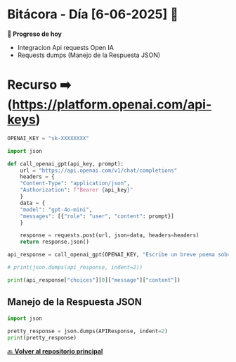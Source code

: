 ﻿# Bitácora - Día [6-06-2025] 🚀


**📌 Progreso de hoy**

- Integracion Api requests Open IA
- Requests dumps (Manejo de la Respuesta JSON)

# Recurso ➡️ (https://platform.openai.com/api-keys)


```python
OPENAI_KEY = "sk-XXXXXXXX"

import json

def call_openai_gpt(api_key, prompt):
    url = "https://api.openai.com/v1/chat/completions"
    headers = {
    "Content-Type": "application/json",
    "Authorization": f"Bearer {api_key}"
    }
    data = {
    "model": "gpt-4o-mini",
    "messages": [{"role": "user", "content": prompt}]
    }

    response = requests.post(url, json=data, headers=headers)
    return response.json()

api_response = call_openai_gpt(OPENAI_KEY, "Escribe un breve poema sobre la programación")

# print(json.dumps(api_response, indent=2))

print(api_response["choices"][0]["message"]["content"])
```

## Manejo de la Respuesta JSON

```python
import json
 
pretty_response = json.dumps(APIResponse, indent=2)
print(pretty_response)
```

[🔙 **Volver al repositorio principal**](https://github.com/Motorbuzzard880/Diario_de_Aprendizaje_Python_Curso_Midudev)  
